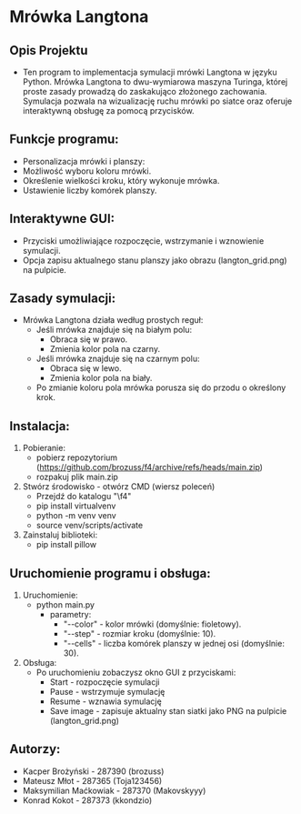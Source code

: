 # Mrówka Langtona 
## Opis Projektu 
- Ten program to implementacja symulacji mrówki Langtona w języku Python. Mrówka Langtona to dwu-wymiarowa maszyna Turinga, której proste zasady prowadzą do zaskakująco złożonego zachowania. Symulacja pozwala na wizualizację ruchu mrówki po siatce oraz oferuje interaktywną obsługę za pomocą przycisków.

## Funkcje programu:
- Personalizacja mrówki i planszy:
- Możliwość wyboru koloru mrówki.
- Określenie wielkości kroku, który wykonuje mrówka.
- Ustawienie liczby komórek planszy.

## Interaktywne GUI:
- Przyciski umożliwiające rozpoczęcie, wstrzymanie i wznowienie symulacji.
- Opcja zapisu aktualnego stanu planszy jako obrazu (langton_grid.png) na pulpicie.

## Zasady symulacji:
- Mrówka Langtona działa według prostych reguł:
    - Jeśli mrówka znajduje się na białym polu:
        - Obraca się w prawo.
        - Zmienia kolor pola na czarny.
    - Jeśli mrówka znajduje się na czarnym polu:
        - Obraca się w lewo.
        - Zmienia kolor pola na biały.
    - Po zmianie koloru pola mrówka porusza się do przodu o określony krok.

## Instalacja:
1. Pobieranie:
   - pobierz repozytorium (https://github.com/brozuss/f4/archive/refs/heads/main.zip)
   - rozpakuj plik main.zip
2. Stwórz środowisko - otwórz CMD (wiersz poleceń)
    - Przejdź do katalogu "\f4"
    - pip install virtualvenv
    - python -m venv venv
    - source venv/scripts/activate
3. Zainstaluj biblioteki:
   - pip install pillow

## Uruchomienie programu i obsługa:
1. Uruchomienie:
    - python main.py
        - parametry:
            - "--color" - kolor mrówki (domyślnie: fioletowy).
            - "--step" - rozmiar kroku (domyślnie: 10).
            - "--cells" - liczba komórek planszy w jednej osi (domyślnie: 30).
2. Obsługa:
    - Po uruchomieniu zobaczysz okno GUI z przyciskami:
      - Start - rozpoczęcie symulacji
      - Pause - wstrzymuje symulację
      - Resume - wznawia symulację
      - Save image - zapisuje aktualny stan siatki jako PNG na pulpicie (langton_grid.png)
      
## Autorzy:
- Kacper Brożyński - 287390 (brozuss)
- Mateusz Młot - 287365 (Toja123456)
- Maksymilian Maćkowiak - 287370 (Makovskyyy)
- Konrad Kokot - 287373 (kkondzio)
